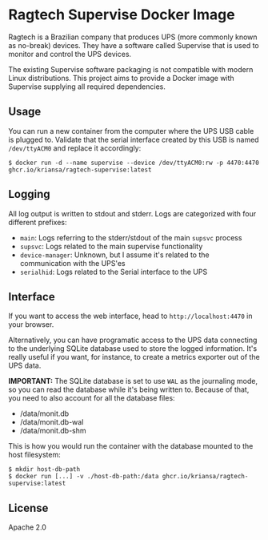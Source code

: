 # Ragtech Supervise Docker Image

Ragtech is a Brazilian company that produces UPS (more commonly known as no-break) devices. They
have a software called Supervise that is used to monitor and control the UPS devices.

The existing Supervise software packaging is not compatible with modern Linux distributions. This
project aims to provide a Docker image with Supervise supplying all required dependencies.

## Usage

You can run a new container from the computer where the UPS USB cable is plugged to. Validate that
the serial interface created by this USB is named `/dev/ttyACM0` and replace it accordingly:

```
$ docker run -d --name supervise --device /dev/ttyACM0:rw -p 4470:4470 ghcr.io/kriansa/ragtech-supervise:latest
```

## Logging

All log output is written to stdout and stderr. Logs are categorized with four different prefixes:
  - `main`: Logs referring to the stderr/stdout of the main `supsvc` process
  - `supsvc`: Logs related to the main supervise functionality
  - `device-manager`: Unknown, but I assume it's related to the communication with the UPS'es
  - `serialhid`: Logs related to the Serial interface to the UPS

## Interface

If you want to access the web interface, head to `http://localhost:4470` in your browser.

Alternatively, you can have programatic access to the UPS data connecting to the underlying SQLite
database used to store the logged information. It's really useful if you want, for instance, to
create a metrics exporter out of the UPS data. 

**IMPORTANT:** The SQLite database is set to use `WAL` as the journaling mode, so you can read the
database while it's being written to. Because of that, you need to also account for all the database
files:
  - /data/monit.db
  - /data/monit.db-wal
  - /data/monit.db-shm

This is how you would run the container with the database mounted to the host filesystem:

```
$ mkdir host-db-path
$ docker run [...] -v ./host-db-path:/data ghcr.io/kriansa/ragtech-supervise:latest
```

## License

Apache 2.0
